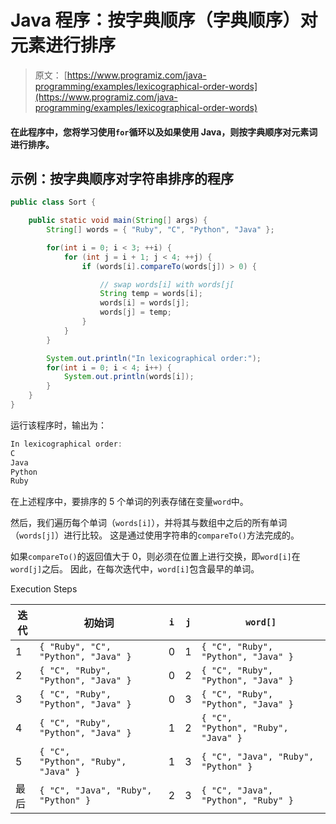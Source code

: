 # Java 程序：按字典顺序（字典顺序）对元素进行排序

> 原文： [https://www.programiz.com/java-programming/examples/lexicographical-order-words](https://www.programiz.com/java-programming/examples/lexicographical-order-words)

#### 在此程序中，您将学习使用`for`循环以及如果使用 Java，则按字典顺序对元素词进行排序。

## 示例：按字典顺序对字符串排序的程序

```java
public class Sort {

    public static void main(String[] args) {
        String[] words = { "Ruby", "C", "Python", "Java" };

        for(int i = 0; i < 3; ++i) {
            for (int j = i + 1; j < 4; ++j) {
                if (words[i].compareTo(words[j]) > 0) {

                    // swap words[i] with words[j[
                    String temp = words[i];
                    words[i] = words[j];
                    words[j] = temp;
                }
            }
        }

        System.out.println("In lexicographical order:");
        for(int i = 0; i < 4; i++) {
            System.out.println(words[i]);
        }
    }
}
```

运行该程序时，输出为：

```java
In lexicographical order:
C
Java
Python
Ruby
```

在上述程序中，要排序的 5 个单词的列表存储在变量`word`中。

然后，我们遍历每个单词（`words[i]`），并将其与数组中之后的所有单词（`words[j]`）进行比较。 这是通过使用字符串的`compareTo()`方法完成的。

如果`compareTo()`的返回值大于 0，则必须在位置上进行交换，即`word[i]`在`word[j]`之后。 因此，在每次迭代中，`word[i]`包含最早的单词。

Execution Steps

| 迭代 | 初始词 | `i` | `j` | `word[]` |
| --- | --- | --- | --- | --- |
| 1 | `{ "Ruby", "C", "Python", "Java" }` | 0 | 1 | `{ "C", "Ruby", "Python", "Java" }` |
| 2 | `{ "C", "Ruby", "Python", "Java" }` | 0 | 2 | `{ "C", "Ruby", "Python", "Java" }` |
| 3 | `{ "C", "Ruby", "Python", "Java" }` | 0 | 3 | `{ "C", "Ruby", "Python", "Java" }` |
| 4 | `{ "C", "Ruby", "Python", "Java" }` | 1 | 2 | `{ "C", "Python", "Ruby", "Java" }` |
| 5 | `{ "C", "Python", "Ruby", "Java" }` | 1 | 3 | `{ "C", "Java", "Ruby", "Python" }` |
| 最后 | `{ "C", "Java", "Ruby", "Python" }` | 2 | 3 | `{ "C", "Java", "Python", "Ruby" }` |
